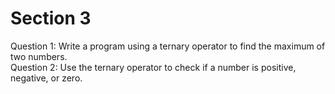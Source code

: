 # Section 3
Question 1: Write a program using a ternary operator to find the maximum of two numbers.
<br>Question 2: Use the ternary operator to check if a number is positive, negative, or zero.
